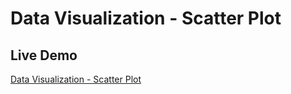 # Data Visualization - Scatter Plot

## Live Demo

[Data Visualization - Scatter Plot](https://skhosla8.github.io/scatterplot-data-visualization/)

